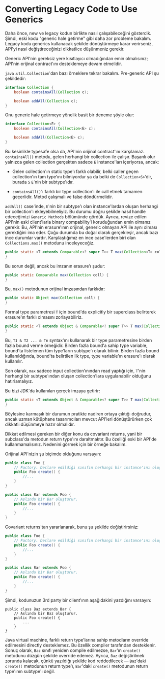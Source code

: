 # Converting Legacy Code to Use Generics

Daha önce, new ve legacy kodun birlikte nasıl çalışabileceğini gösterdik. Şimdi, eski kodu "generic hale getirme" gibi
daha zor probleme bakalım. Legacy kodu generics kullanacak şekilde dönüştürmeye karar verirseniz, API'yi nasıl
değiştireceğinizi dikkatlice düşünmeniz gerekir.

Generic API'nin gereksiz yere kısıtlayıcı olmadığından emin olmalısınız; API'nin orijinal contract'ını desteklemeye
devam etmelidir.

`java.util.Collection`'dan bazı örneklere tekrar bakalım. Pre-generic API şu şekildedir:

```java
interface Collection {
    boolean containsAll(Collection c);

    boolean addAll(Collection c);
}
```

Onu generic hale getirmeye yönelik basit bir deneme şöyle olur:

```java
interface Collection<E> {
    boolean containsAll(Collection<E> c);

    boolean addAll(Collection<E> c);
}
```

Bu kesinlikle typesafe olsa da, API'nin orijinal contract'ını karşılamaz. `containsAll()` metodu, gelen herhangi bir
collection ile çalışır. Başarılı olur yalnızca gelen collection gerçekten sadece `E` instance'ları içeriyorsa, ancak:

* Gelen collection'ın static type'ı farklı olabilir, belki caller geçen collection'ın tam type'ını bilmiyordur ya da
  belki de `Collection<S>`’dir, burada `S` `E`'nin bir subtype'ıdır.

* `containsAll()`'ı farklı bir type collection'ı ile call etmek tamamen geçerlidir. Metod çalışmalı ve false
  döndürmelidir.

`addAll()` case'inde, `E`'nin bir subtype'ı olan instance'lardan oluşan herhangi bir collection'ı ekleyebilmeliyiz.
Bu durumu doğru şekilde nasıl handle edeceğimizi `Generic Methods` bölümünde gördük. Ayrıca, revize edilen API'nin eski
client'larla binary compability'i koruduğundan emin olmanız gerekir. Bu, API'nin erasure'ının orijinal, generic olmayan
API ile aynı olması gerektiğini ima eder. Çoğu durumda bu doğal olarak gerçekleşir, ancak bazı ince durumlar vardır.
Karşılaştığımız en ince case'lerden biri olan `Collections.max()` metodunu inceleyeceğiz.

```java
public static <T extends Comparable<? super T>> T max(Collection<T> coll) {
}
```

Bu sorun değil, ancak bu imzanın erasure'ı şudur:

```java
public static Comparable max(Collection coll) {
}
```

Bu, `max()` metodunun orijinal imzasından farklıdır:

```java
public static Object max(Collection coll) {
}
```

Formal type parametresi `T` için bound'da explicitly bir superclass belirterek erasure'ın farklı olmasını
zorlayabiliriz.

```java
public static <T extends Object & Comparable<? super T>> T max(Collection<T> coll) {
}
```

Bu, `T1 & T2 ... & Tn` syntax'ını kullanarak bir type parametresine birden fazla bound verme örneğidir. Birden fazla
bound'a sahip type variable, bound'ta listelenen tüm type'ların subtype'ı olarak bilinir. Birden fazla bound
kullanıldığında, bound'ta belirtilen ilk type, type variable'ın erasure'ı olarak kullanılır.

Son olarak, `max` sadece input collection'ınından read yaptığı için, `T`'nin herhangi bir subtype'ından oluşan
collection'lara uygulanabilir olduğunu hatırlamalıyız.

Bu bizi JDK'da kullanılan gerçek imzaya getirir:

```java
public static <T extends Object & Comparable<? super T>> T max(Collection<? extends T> coll) {
}
```

Böylesine karmaşık bir durumun pratikte nadiren ortaya çıktığı doğrudur, ancak uzman kütüphane tasarımcıları mevcut
API'leri dönüştürürken çok dikkatli düşünmeye hazır olmalıdır.

Dikkat edilmesi gereken bir diğer konu da covariant returns, yani bir subclass'da metodun return type'ını daraltmaktır.
Bu özelliği eski bir API'de kullanmamalısınız. Nedenini görmek için bir örneğe bakalım.

Orijinal API'nizin şu biçimde olduğunu varsayın:

```java
public class Foo {
    // Factory. Declare edildiği sınıfın herhangi bir instance'ını oluşturmalıdır.
    public Foo create() {
        //...
    }
}

public class Bar extends Foo {
    // Aslında bir Bar oluşturur.
    public Foo create() {
        //...
    }
}
```

Covariant returns'tan yararlanarak, bunu şu şekilde değiştirirsiniz:

```java
public class Foo {
    // Factory. Declare edildiği sınıfın herhangi bir instance'ını oluşturmalıdır.
    public Foo create() {
        //...
    }
}

public class Bar extends Foo {
    // Aslında bir Bar oluşturur.
    public Foo create() {
        //...
    }
}
```

Şimdi, kodunuzun 3rd party bir client'ının aşağıdakini yazdığını varsayın:

```
public class Baz extends Bar {
    // Aslında bir Baz oluşturur.
    public Foo create() {
        ...
    }
}
```

Java virtual machine, farklı return type'larına sahip metodların override edilmesini directly desteklemez. Bu özellik
compiler tarafından desteklenir. Sonuç olarak, `Baz` sınıfı yeniden compile edilmezse, `Bar`'ın `create()` metodunu
düzgün şekilde override edemez. Ayrıca, `Baz` değiştirilmek zorunda kalacak, çünkü yazıldığı şekilde kod
reddedilecek — `Baz`'daki `create()` metodunun return type'ı, `Bar`'daki `create()` metodunun return type'ının subtype'ı
değil.